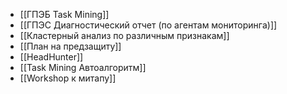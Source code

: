- [[ГПЭБ Task Mining]]
- [[ГПЭС Диагностический отчет (по агентам мониторинга)]]
- [[Кластерный анализ по различным признакам]]
- [[План на предзащиту]]
- [[HeadHunter]]
- [[Task Mining Автоалгоритм]]
- [[Workshop к митапу]]